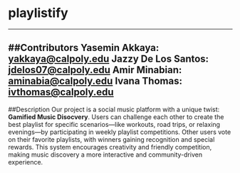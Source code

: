 # playlistify
------------------
##Contributors
Yasemin Akkaya: yakkaya@calpoly.edu
Jazzy De Los Santos: jdelos07@calpoly.edu
Amir Minabian: aminabia@calpoly.edu
Ivana Thomas: ivthomas@calpoly.edu
-------------------
##Description
Our project is a social music platform with a unique twist: **Gamified Music Disocvery**. Users can challenge each other to create the best playlist for specific scenarios—like workouts, road trips, or relaxing evenings—by participating in weekly playlist competitions. Other users vote on their favorite playlists, with winners gaining recognition and special rewards. This system encourages creativity and friendly competition, making music discovery a more interactive and community-driven experience.
